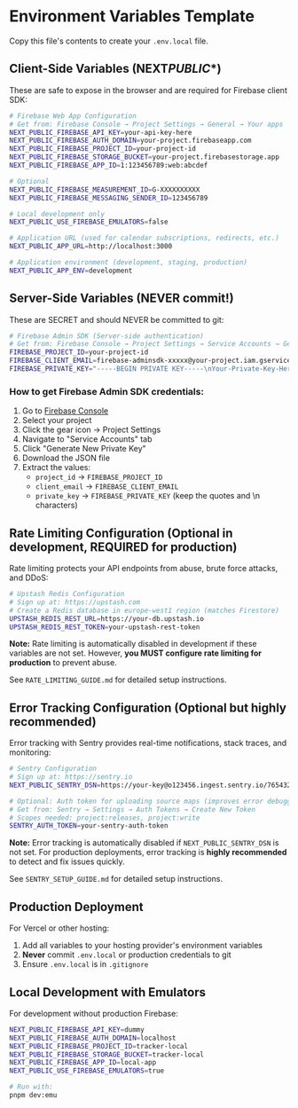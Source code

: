 # Environment Variables Template

Copy this file's contents to create your `.env.local` file.

## Client-Side Variables (NEXT*PUBLIC*\*)

These are safe to expose in the browser and are required for Firebase client SDK:

```bash
# Firebase Web App Configuration
# Get from: Firebase Console → Project Settings → General → Your apps
NEXT_PUBLIC_FIREBASE_API_KEY=your-api-key-here
NEXT_PUBLIC_FIREBASE_AUTH_DOMAIN=your-project.firebaseapp.com
NEXT_PUBLIC_FIREBASE_PROJECT_ID=your-project-id
NEXT_PUBLIC_FIREBASE_STORAGE_BUCKET=your-project.firebasestorage.app
NEXT_PUBLIC_FIREBASE_APP_ID=1:123456789:web:abcdef

# Optional
NEXT_PUBLIC_FIREBASE_MEASUREMENT_ID=G-XXXXXXXXXX
NEXT_PUBLIC_FIREBASE_MESSAGING_SENDER_ID=123456789

# Local development only
NEXT_PUBLIC_USE_FIREBASE_EMULATORS=false

# Application URL (used for calendar subscriptions, redirects, etc.)
NEXT_PUBLIC_APP_URL=http://localhost:3000

# Application environment (development, staging, production)
NEXT_PUBLIC_APP_ENV=development
```

## Server-Side Variables (NEVER commit!)

These are SECRET and should NEVER be committed to git:

```bash
# Firebase Admin SDK (Server-side authentication)
# Get from: Firebase Console → Project Settings → Service Accounts → Generate New Private Key
FIREBASE_PROJECT_ID=your-project-id
FIREBASE_CLIENT_EMAIL=firebase-adminsdk-xxxxx@your-project.iam.gserviceaccount.com
FIREBASE_PRIVATE_KEY="-----BEGIN PRIVATE KEY-----\nYour-Private-Key-Here\n-----END PRIVATE KEY-----\n"
```

### How to get Firebase Admin SDK credentials:

1. Go to [Firebase Console](https://console.firebase.google.com)
2. Select your project
3. Click the gear icon → Project Settings
4. Navigate to "Service Accounts" tab
5. Click "Generate New Private Key"
6. Download the JSON file
7. Extract the values:
   - `project_id` → `FIREBASE_PROJECT_ID`
   - `client_email` → `FIREBASE_CLIENT_EMAIL`
   - `private_key` → `FIREBASE_PRIVATE_KEY` (keep the quotes and \n characters)

## Rate Limiting Configuration (Optional in development, REQUIRED for production)

Rate limiting protects your API endpoints from abuse, brute force attacks, and DDoS:

```bash
# Upstash Redis Configuration
# Sign up at: https://upstash.com
# Create a Redis database in europe-west1 region (matches Firestore)
UPSTASH_REDIS_REST_URL=https://your-db.upstash.io
UPSTASH_REDIS_REST_TOKEN=your-upstash-rest-token
```

**Note:** Rate limiting is automatically disabled in development if these variables are not set. However, **you MUST configure rate limiting for production** to prevent abuse.

See `RATE_LIMITING_GUIDE.md` for detailed setup instructions.

## Error Tracking Configuration (Optional but highly recommended)

Error tracking with Sentry provides real-time notifications, stack traces, and monitoring:

```bash
# Sentry Configuration
# Sign up at: https://sentry.io
NEXT_PUBLIC_SENTRY_DSN=https://your-key@o123456.ingest.sentry.io/7654321

# Optional: Auth token for uploading source maps (improves error debugging)
# Get from: Sentry → Settings → Auth Tokens → Create New Token
# Scopes needed: project:releases, project:write
SENTRY_AUTH_TOKEN=your-sentry-auth-token
```

**Note:** Error tracking is automatically disabled if `NEXT_PUBLIC_SENTRY_DSN` is not set. For production deployments, error tracking is **highly recommended** to detect and fix issues quickly.

See `SENTRY_SETUP_GUIDE.md` for detailed setup instructions.

## Production Deployment

For Vercel or other hosting:

1. Add all variables to your hosting provider's environment variables
2. **Never** commit `.env.local` or production credentials to git
3. Ensure `.env.local` is in `.gitignore`

## Local Development with Emulators

For development without production Firebase:

```bash
NEXT_PUBLIC_FIREBASE_API_KEY=dummy
NEXT_PUBLIC_FIREBASE_AUTH_DOMAIN=localhost
NEXT_PUBLIC_FIREBASE_PROJECT_ID=tracker-local
NEXT_PUBLIC_FIREBASE_STORAGE_BUCKET=tracker-local
NEXT_PUBLIC_FIREBASE_APP_ID=local-app
NEXT_PUBLIC_USE_FIREBASE_EMULATORS=true

# Run with:
pnpm dev:emu
```
